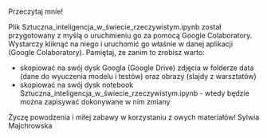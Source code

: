 Przeczytaj mnie!

Plik Sztuczna_inteligencja_w_świecie_rzeczywistym.ipynb został przygotowany z myślą o uruchmieniu go za pomocą Google Colaboratory.
Wystarczy kliknąć na niego i uruchomić go właśnie w danej aplikacji (Google Colaboratory). Pamiętaj, że zanim to zrobisz warto:
- skopiować na swój dysk Googla (Google Drive) zdjęcia w folderze data (dane do wyuczenia modelu i testów) oraz obrazy (slajdy z warsztatów)
- skopiować na swój dysk notebook Sztuczna_inteligencja_w_świecie_rzeczywistym.ipynb - wtedy będzie można zapisywać dokonywane w nim zmiany

Życzę powodzenia i miłej zabawy w korzystaniu z owych materiałów!
Sylwia Majchrowska